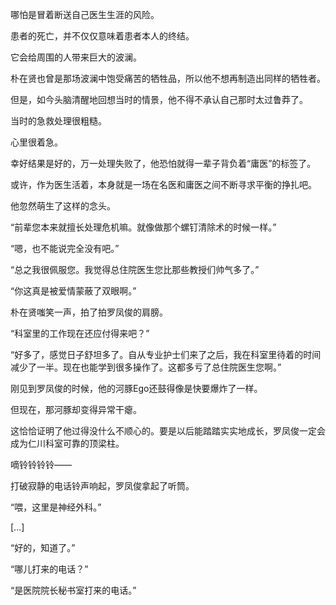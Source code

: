 哪怕是冒着断送自己医生生涯的风险。

患者的死亡，并不仅仅意味着患者本人的终结。

它会给周围的人带来巨大的波澜。

朴在贤也曾是那场波澜中饱受痛苦的牺牲品，所以他不想再制造出同样的牺牲者。

但是，如今头脑清醒地回想当时的情景，他不得不承认自己那时太过鲁莽了。

当时的急救处理很粗糙。

心里很着急。

幸好结果是好的，万一处理失败了，他恐怕就得一辈子背负着“庸医”的标签了。

或许，作为医生活着，本身就是一场在名医和庸医之间不断寻求平衡的挣扎吧。

他忽然萌生了这样的念头。

“前辈您本来就擅长处理危机嘛。就像做那个螺钉清除术的时候一样。”

“嗯，也不能说完全没有吧。”

“总之我很佩服您。我觉得总住院医生您比那些教授们帅气多了。”

“你这真是被爱情蒙蔽了双眼啊。”

朴在贤嗤笑一声，拍了拍罗凤俊的肩膀。

“科室里的工作现在还应付得来吧？”

“好多了，感觉日子舒坦多了。自从专业护士们来了之后，我在科室里待着的时间减少了一半。现在也能学到很多操作了。这都多亏了总住院医生您啊。”

刚见到罗凤俊的时候，他的河豚Ego还鼓得像是快要爆炸了一样。

但现在，那河豚却变得异常干瘪。

这恰恰证明了他过得没什么不顺心的。要是以后能踏踏实实地成长，罗凤俊一定会成为仁川科室可靠的顶梁柱。

嘀铃铃铃铃——

打破寂静的电话铃声响起，罗凤俊拿起了听筒。

“喂，这里是神经外科。”

[...]

“好的，知道了。”

“哪儿打来的电话？”

“是医院院长秘书室打来的电话。”